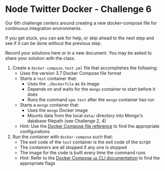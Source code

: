 # Node Twitter Docker - Challenge 6
Our 6th challenge centers around creating a new docker-compose file for continuous integration environments.

If you get stuck, you can ask for help, or skip ahead to the next step and see if it can be done without the previous step.

Record your solutions here or in a new document. You may be asked to share your solution with the class.

1. Create a `docker-compose.test.yml` file that accomplishes the following:
    - Uses the version 3.7 Docker Compose file format
    - Starts a `test` container that:
        - Uses the `./Dockerfile` as its image
        - Depends on and waits for the `mongo` container to start before it does
        - Runs the command `npm test` after the `mongo` container has run
    - Starts a `mongo` container that:
        - Uses the `mongo` Docker image
        - Mounts data from the local `data/` directory into Mongo's database filepath (see Challenge 2, 4)
    - Hint: Use the [Docker Compose file reference](https://docs.docker.com/compose/compose-file/) to find the appropriate configurations
2. Run the container with `docker-compose` such that:
    - The exit code of the `test` container is the exit code of the script
    - The containers are all stopped if any one is stopped
    - The image for the code is built every time the command runs
    - Hint: Refer to the [Docker Compose `up` CLI documentation](https://docs.docker.com/compose/reference/up/) to find the appropriate flags
